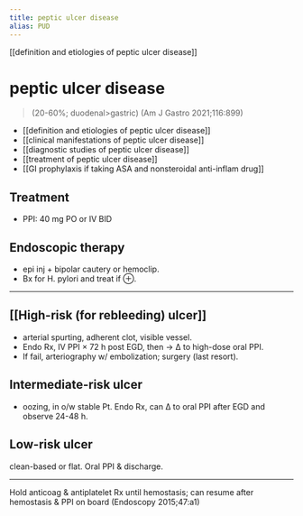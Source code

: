 ```yaml
---
title: peptic ulcer disease
alias: PUD
---
```


[[definition and etiologies of peptic ulcer disease]]

# peptic ulcer disease

> (20-60%; duodenal>gastric) (Am J Gastro 2021;116:899)

- [[definition and etiologies of peptic ulcer disease]]
- [[clinical manifestations of peptic ulcer disease]]
- [[diagnostic studies of peptic ulcer disease]]
- [[treatment of peptic ulcer disease]]
- [[GI prophylaxis if taking ASA and nonsteroidal anti-inflam drug]]

## Treatment

- PPI: 40 mg PO or IV BID

## Endoscopic therapy

- epi inj + bipolar cautery or hemoclip.
- Bx for H. pylori and treat if ⊕.

---

## [[High-risk (for rebleeding) ulcer]]

- arterial spurting, adherent clot, visible vessel.
- Endo Rx, IV PPI × 72 h post EGD, then → Δ to high-dose oral PPI.
- If fail, arteriography w/ embolization; surgery (last resort).

## Intermediate-risk ulcer

- oozing, in o/w stable Pt. Endo Rx, can Δ to oral PPI after EGD and observe 24-48 h.

## Low-risk ulcer

clean-based or flat. Oral PPI & discharge.

---

Hold anticoag & antiplatelet Rx until hemostasis; can resume after hemostasis & PPI on board (Endoscopy 2015;47:a1)
